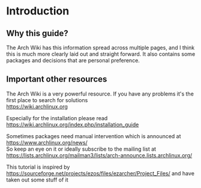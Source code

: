 # Introduction

## Why this guide?

The Arch Wiki has this information spread across multiple pages, and I think this is much more clearly laid out and straight forward.
It also contains some packages and decisions that are personal preference.

## Important other resources

The Arch Wiki is a very powerful resource. If you have any problems it's the first place to search for solutions  
<https://wiki.archlinux.org>

Especially for the installation please read  
<https://wiki.archlinux.org/index.php/installation_guide>

Sometimes packages need manual intervention which is announced at  
<https://www.archlinux.org/news/>  
So keep an eye on it or ideally subscribe to the mailing list at  
<https://lists.archlinux.org/mailman3/lists/arch-announce.lists.archlinux.org/>

This tutorial is inspired by <https://sourceforge.net/projects/ezos/files/ezarcher/Project_Files/> and have taken out some stuff of it
